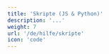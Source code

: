```yaml
---
title: 'Skripte (JS & Python)'
description: '...'
weight: 7
url: '/de/hilfe/skripte'
icon: 'code'
---
```

